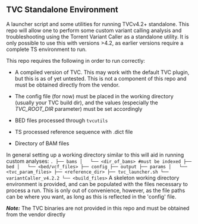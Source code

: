 TVC Standalone Environment
--

A launcher script and some utilities for running TVCv4.2+ standalone.  This repo will allow one to perform
some custom variant calling analysis and troubleshooting using the Torrent Variant Caller as a standalone
utility.  It is only possible to use this with versions >4.2, as earlier versions require a complete TS 
environment to run.  

This repo requires the following in order to run correctly:

* A compiled version of TVC.  This may work with the default TVC plugin, but this is as of yet untested. This
  is not a component of this repo and must be obtained directly from the vendor.

* The config file (for now) must be placed in the working directory (usually your TVC build dir), and the values
  (especially the <i>TVC_ROOT_DIR</i> parameter) must be set accordingly

* BED files processed through `tvcutils`

* TS processed reference sequence with .dict file

* Directory of BAM files

In general setting up a working directory similar to this will aid in running custom analyses:
`
    .
    ├── bams
    │   └── <dir_of_bams> #must be indexed
    ├── bed
    │   └── <bed/vcf_files>
    ├── config
    ├── output
    ├── params
    │   └── <tvc_param_files>
    ├── <reference_dir>
    ├── tvc_launcher.sh
    └── variantCaller_v4.2.2
        └── <build_files>
`
A skeleton working directory environment is provided, and can be populated with the files necessary to process a run.
This is only out of convenience, however, as the file paths can be where you want, as long as this is reflected in
the 'config' file.

<b><i>Note:</i></b> The TVC binaries are not provided in this repo and must be obtained from the vendor directly
